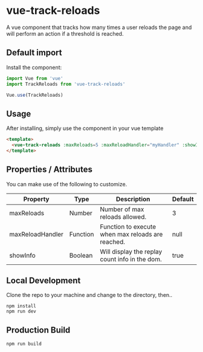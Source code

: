 # vue-track-reloads
A vue component that tracks how many times a user reloads the page and will perform an action if a threshold is reached.

## Default import
Install the component:

```javascript
import Vue from 'vue'
import TrackReloads from 'vue-track-reloads'

Vue.use(TrackReloads)
```

## Usage
After installing, simply use the component in your vue template

```html
<template>
  <vue-track-reloads :maxReloads=5 :maxReloadHandler="myHandler" :showInfo=false />
</template>
```

## Properties / Attributes
You can make use of the following to customize.

| Property | Type   | Description                         | Default |
|----------|--------|-------------------------------------|----------|
| maxReloads | Number | Number of max reloads allowed. | 3 |
| maxReloadHandler | Function | Function to execute when max reloads are reached. | null |
| showInfo | Boolean | Will display the replay count info in the dom. | true |


## Local Development
Clone the repo to your machine and change to the directory, then..
```
npm install
npm run dev
```

## Production Build
```
npm run build
```